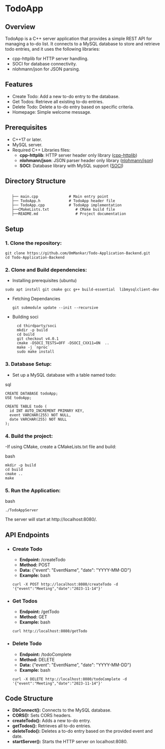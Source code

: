 # TodoApp
## Overview
TodoApp is a C++ server application that provides a simple REST API for managing a to-do list. It connects to a MySQL database to store and retrieve todo entries, and it uses the following libraries:

- cpp-httplib for HTTP server handling.
- SOCI for database connectivity.
- nlohmann/json for JSON parsing.
## Features
- Create Todo: Add a new to-do entry to the database.
- Get Todos: Retrieve all existing to-do entries.
- Delete Todo: Delete a to-do entry based on specific criteria.
- Homepage: Simple welcome message.
  

## Prerequisites
- C++17 or later.
- MySQL server.
- Required C++ Libraries files:
    - **cpp-httplib**: HTTP server header only library ([cpp-httplib](https://github.com/yhirose/cpp-httplib))
    - **nlohmann/json**: JSON parser header only library ([nlohmann/json](https://github.com/nlohmann/json))
    - **SOCI**: Database library with MySQL support ([SOCI](https://github.com/SOCI/soci))
   

 

## Directory Structure
```

   ├── main.cpp              # Main entry point
   ├── TodoApp.h             # TodoApp header file
   ├── TodoApp.cpp           # TodoApp implementation
   ├──CMakeLists.txt            # CMake build file
   ├──README.md                 # Project documentation
```
## Setup


 ### 1. Clone the repository:
  ```
  git clone https://github.com/OmMankar/Todo-Application-Backend.git
  cd Todo-Application-Backend
  ```
 ### 2. Clone and Build dependencies:
 - Installing prerequisites (ubuntu)
  ```
  sudo apt install git cmake gcc g++ build-essential  libmysqlclient-dev
  ```
- Fetching Dependancies
  ```
  git submodule update --init --recursive
  ```


- Building soci
  ```
    cd thirdparty/soci
    mkdir -p build
    cd build
    git checkout v4.0.1
    cmake -DSOCI_TESTS=OFF -DSOCI_CXX11=ON  ..
    make -j `nproc`
    sudo make install

  ```

 ### 3. Database Setup:

  - Set up a MySQL database with a table named todo:

  sql
  ```
  CREATE DATABASE todoApp;
USE todoApp;

CREATE TABLE todo (
    id INT AUTO_INCREMENT PRIMARY KEY,
    event VARCHAR(255) NOT NULL,
    date VARCHAR(255) NOT NULL
);
  ```

 ### 4. Build the project:

  -If using CMake, create a CMakeLists.txt file and build:

  bash
  ```
  mkdir -p build
  cd build
  cmake ..
  make
  ```
 ### 5. Run the Application:

  bash
  ```
  ./TodoAppServer
  ```
  The server will start at http://localhost:8080/.

## API Endpoints
 - ### Create Todo

    -  **Endpoint:** /createTodo
    -  **Method:** POST
    -  **Data:** {"event": "EventName", "date": "YYYY-MM-DD"}
    -  **Example:**
      bash
      ```
      curl -X POST http://localhost:8080/createTodo -d '{"event":"Meeting","date":"2023-11-14"}'
      ```
 - ### Get Todos

    -  **Endpoint:** /getTodo
    -  **Method:** GET
    -  **Example:**
    bash
    ```
    curl http://localhost:8080/getTodo
    ```
  - ### Delete Todo

    -  **Endpoint:** /todoComplete
    -  **Method:** DELETE
    -  **Data:** {"event": "EventName", "date": "YYYY-MM-DD"}
    -  **Example:**
    bash
    ```
    curl -X DELETE http://localhost:8080/todoComplete -d '{"event":"Meeting","date":"2023-11-14"}'
    ```
  
## Code Structure
- **DbConnect():** Connects to the MySQL database.
- **CORS():** Sets CORS headers.
- **createTodo():** Adds a new to-do entry.
- **getTodos():** Retrieves all to-do entries.
- **deleteTodo():** Deletes a to-do entry based on the provided event and date.
- **startServer():** Starts the HTTP server on localhost:8080.
